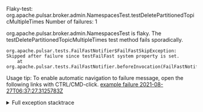         
Flaky-test: org.apache.pulsar.broker.admin.NamespacesTest.testDeletePartitionedTopicMultipleTimes
Number of failures: 1

org.apache.pulsar.broker.admin.NamespacesTest is flaky. The testDeletePartitionedTopicMultipleTimes test method fails sporadically.

```
org.apache.pulsar.tests.FailFastNotifier$FailFastSkipException: Skipped after failure since testFailFast system property is set.
	at org.apache.pulsar.tests.FailFastNotifier.beforeInvocation(FailFastNotifier.java:88)

```

Usage tip: To enable automatic navigation to failure message, open the following links with CTRL/CMD-click.
[example failure 2021-08-27T06:37:27.3125783Z](https://github.com/apache/pulsar/runs/3440411059?check_suite_focus=true#step:9:1047)


<details>
<summary>Full exception stacktrace</summary>
<code><pre>
org.apache.pulsar.tests.FailFastNotifier$FailFastSkipException: Skipped after failure since testFailFast system property is set.
	at org.apache.pulsar.tests.FailFastNotifier.beforeInvocation(FailFastNotifier.java:88)

</pre></code>
</details>


